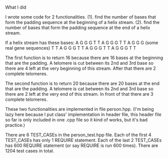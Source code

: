 What I did

I wrote some code for 2 functionalities.
(1). find the number of bases that form the padding sequence at the beginning of a helix stream.
(2). find the number of bases that form the padding sequence at the end of a helix stream.

If a helix stream has these bases:
A G G G   T T A G G G  T T A G G G  (some real gene sequences)  T T A G G G   T T A G G G   T T A G G G  T T

The first function is to return 16 because there are 16 bases at the beginning that are the padding.
A telomere is cut between its 2nd and 3rd base so there are 4 left at the very beginning of this stream.
After that there are 2 complete telomeres.

The second function is to return 20 because there are 20 bases at the end that are the padding.
A telomere is cat between its 2nd and 3rd base so there are 2 left at the very end of this stream.
In front of that there are 3 complete telomeres.

These two functionalities are implemented in file person.hpp.
(I'm being lazy here because I put class' implementation in header file, this header file so far is only included in one .cpp file so it kind of works,
but it's bad practice.)


There are 6 TEST_CASEs in the person_test.hpp file.
Each of the first 4 TEST_CASEs has only 1 REQUIRE statement.
Each of the last 2 TEST_CASEs has 600 REQUIRE statement (or say REQUIRE is run 600 times).
There are 1204 test cases in total.

